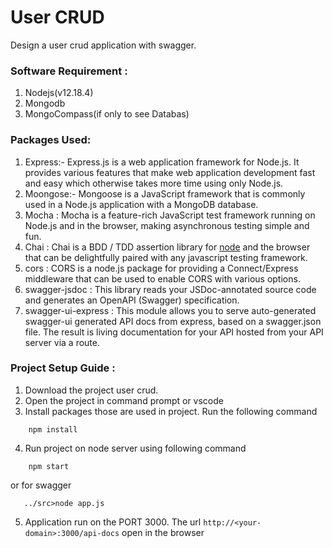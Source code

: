 # User CRUD
  Design a user crud application with swagger. 
  
### Software Requirement :
1. Nodejs(v12.18.4)
2. Mongodb
3. MongoCompass(if only to see Databas) 

### Packages Used:
1. Express:- Express.js is a web application framework for Node.js. It provides various features that make web application development fast and easy which otherwise takes more time using only Node.js.
2. Moongose:- Mongoose is a JavaScript framework that is commonly used in a Node.js application with a MongoDB database.
3. Mocha : Mocha is a feature-rich JavaScript test framework running on Node.js and in the browser, making asynchronous testing simple and fun.
4. Chai : Chai is a BDD / TDD assertion library for [node](http://nodejs.org) and the browser that can be delightfully paired with any javascript testing framework.
5. cors : CORS is a node.js package for providing a Connect/Express middleware that can be used to enable CORS with various options.
6. swagger-jsdoc : This library reads your JSDoc-annotated source code and generates an OpenAPI (Swagger) specification.
7. swagger-ui-express : This module allows you to serve auto-generated swagger-ui generated API docs from express, based on a swagger.json file. The result is living documentation for your API hosted from your API server via a route.


### Project Setup Guide :
1. Download the project user crud.
2. Open the project in command prompt or vscode
3. Install packages those are used in project. Run the following command
```
    npm install 
```
4. Run project on node server using following command
```
    npm start 
```
   or for swagger
   ```
      ../src>node app.js
   ```
5. Application run on the PORT 3000. The url ``` http://<your-domain>:3000/api-docs ``` open in the browser

